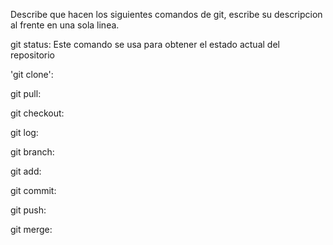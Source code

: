 Describe que hacen los siguientes comandos de git, escribe su descripcion al frente en una sola linea.

git status: Este comando se usa para obtener el estado actual del repositorio

'git clone':

git pull:

git checkout:

git log:

git branch:

git add:

git commit:

git push:

git merge:
